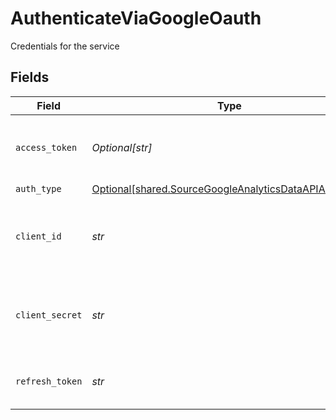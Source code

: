 # AuthenticateViaGoogleOauth

Credentials for the service


## Fields

| Field                                                                                                                | Type                                                                                                                 | Required                                                                                                             | Description                                                                                                          |
| -------------------------------------------------------------------------------------------------------------------- | -------------------------------------------------------------------------------------------------------------------- | -------------------------------------------------------------------------------------------------------------------- | -------------------------------------------------------------------------------------------------------------------- |
| `access_token`                                                                                                       | *Optional[str]*                                                                                                      | :heavy_minus_sign:                                                                                                   | Access Token for making authenticated requests.                                                                      |
| `auth_type`                                                                                                          | [Optional[shared.SourceGoogleAnalyticsDataAPIAuthType]](../../models/shared/sourcegoogleanalyticsdataapiauthtype.md) | :heavy_minus_sign:                                                                                                   | N/A                                                                                                                  |
| `client_id`                                                                                                          | *str*                                                                                                                | :heavy_check_mark:                                                                                                   | The Client ID of your Google Analytics developer application.                                                        |
| `client_secret`                                                                                                      | *str*                                                                                                                | :heavy_check_mark:                                                                                                   | The Client Secret of your Google Analytics developer application.                                                    |
| `refresh_token`                                                                                                      | *str*                                                                                                                | :heavy_check_mark:                                                                                                   | The token for obtaining a new access token.                                                                          |
